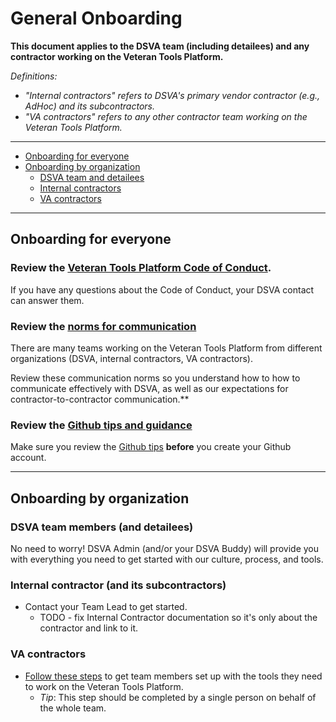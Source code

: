 # General Onboarding

**This document applies to the DSVA team (including detailees) and any contractor working on the Veteran Tools Platform.**

*Definitions:*
* *"Internal contractors" refers to DSVA's primary vendor contractor (e.g., AdHoc) and its subcontractors.*
* *"VA contractors" refers to any other contractor team working on the Veteran Tools Platform.*

<hr>

* [Onboarding for everyone](#onboarding-for-everyone)
* [Onboarding by organization](#onboarding-by-organization)
  * [DSVA team and detailees](#dsva-team-members-and-detailees)
  * [Internal contractors](#internal-contractors-and-its-subcontractors)
  * [VA contractors](#va-contractors)

<hr>

## Onboarding for everyone


### Review the [Veteran Tools Platform Code of Conduct](../code-of-conduct.md).

If you have any questions about the Code of Conduct, your DSVA contact can answer them.


### Review the [norms for communication](norms-communication.md)

There are many teams working on the Veteran Tools Platform from different organizations (DSVA, internal contractors, VA contractors).

Review these communication norms so you understand how to how to communicate effectively with DSVA, as well as our expectations for contractor-to-contractor communication.**


### Review the [Github tips and guidance](github-info.md)

Make sure you review the [Github tips](github-info.md) **before** you create your Github account.


<hr>

## Onboarding by organization

### DSVA team members (and detailees)

No need to worry! DSVA Admin (and/or your DSVA Buddy) will provide you with everything you need to get started with our culture, process, and tools.


### Internal contractor (and its subcontractors)

* Contact your Team Lead to get started.
  * TODO - fix Internal Contractor documentation so it's only about the contractor and link to it.


### VA contractors

* [Follow these steps](onboard-tools-va-contractors.md) to get team members set up with the tools they need to work on the Veteran Tools Platform.
  * *Tip*: This step should be completed by a single person on behalf of the whole team.
